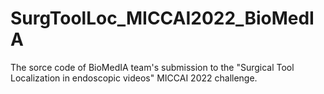 # SurgToolLoc_MICCAI2022_BioMedIA

The sorce code of BioMedIA team's submission to the "Surgical Tool Localization in endoscopic videos" MICCAI 2022 challenge.
